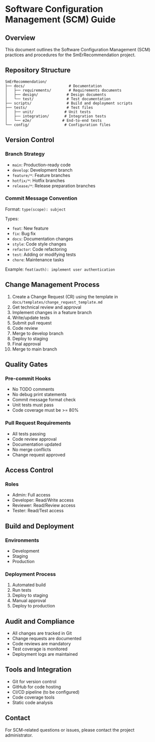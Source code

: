 # Software Configuration Management (SCM) Guide

## Overview
This document outlines the Software Configuration Management (SCM) practices and procedures for the SmErRecommendation project.

## Repository Structure
```
SmErRecommendation/
├── docs/                    # Documentation
│   ├── requirements/        # Requirements documents
│   ├── design/             # Design documents
│   └── test/               # Test documentation
├── scripts/                # Build and deployment scripts
├── tests/                  # Test files
│   ├── unit/              # Unit tests
│   ├── integration/       # Integration tests
│   └── e2e/              # End-to-end tests
└── config/                # Configuration files
```

## Version Control
### Branch Strategy
- `main`: Production-ready code
- `develop`: Development branch
- `feature/*`: Feature branches
- `hotfix/*`: Hotfix branches
- `release/*`: Release preparation branches

### Commit Message Convention
Format: `type(scope): subject`

Types:
- `feat`: New feature
- `fix`: Bug fix
- `docs`: Documentation changes
- `style`: Code style changes
- `refactor`: Code refactoring
- `test`: Adding or modifying tests
- `chore`: Maintenance tasks

Example: `feat(auth): implement user authentication`

## Change Management Process
1. Create a Change Request (CR) using the template in `docs/templates/change_request_template.md`
2. Get technical review and approval
3. Implement changes in a feature branch
4. Write/update tests
5. Submit pull request
6. Code review
7. Merge to develop branch
8. Deploy to staging
9. Final approval
10. Merge to main branch

## Quality Gates
### Pre-commit Hooks
- No TODO comments
- No debug print statements
- Commit message format check
- Unit tests must pass
- Code coverage must be >= 80%

### Pull Request Requirements
- All tests passing
- Code review approval
- Documentation updated
- No merge conflicts
- Change request approved

## Access Control
### Roles
- Admin: Full access
- Developer: Read/Write access
- Reviewer: Read/Review access
- Tester: Read/Test access

## Build and Deployment
### Environments
- Development
- Staging
- Production

### Deployment Process
1. Automated build
2. Run tests
3. Deploy to staging
4. Manual approval
5. Deploy to production

## Audit and Compliance
- All changes are tracked in Git
- Change requests are documented
- Code reviews are mandatory
- Test coverage is monitored
- Deployment logs are maintained

## Tools and Integration
- Git for version control
- GitHub for code hosting
- CI/CD pipeline (to be configured)
- Code coverage tools
- Static code analysis

## Contact
For SCM-related questions or issues, please contact the project administrator. 